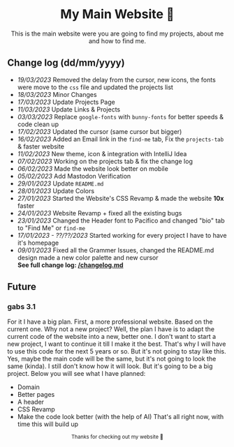 <div align="center">

# My Main Website 🦕
<sup2> This is the main website were you are going to find my projects, about me and how to find me. </sup2>
</div>

## Change log (dd/mm/yyyy)
* *19/03/2023* Removed the delay from the cursor, new icons, the fonts were move to the `css` file and updated the projects list
* *18/03/2023* Minor Changes
* *17/03/2023* Update Projects Page
* *11/03/2023* Update Links & Projects
* *03/03/2023* Replace `google-fonts` with `bunny-fonts` for better speeds & code clean up
* *17/02/2023* Updated the cursor (same cursor but bigger)
* *16/02/2023* Added an Email link in the `find-me` tab, Fix the `projects-tab` & faster website
* *11/02/2023* New theme, icon & integration with IntelliJ Idea
* *07/02/2023* Working on the projects tab & fix the change log
* *06/02/2023* Made the website look better on mobile
* *05/02/2023* Add Mastodon Verification
* *29/01/2023* Update `README.md`
* *28/01/2023* Update Colors
* *27/01/2023* Started the Website's CSS Revamp & made the website **10x** faster
* *24/01/2023* Website Revamp + fixed all the existing bugs
* *23/01/2023* Changed the Header font to Pacifico and changed "bio" tab to "Find Me" or `find-me`
* *17/01/2023 - ??/??/2023* Started working for every project I have to have it's homepage
* *09/01/2023* Fixed all the Grammer Issues, changed the README.md design made a new color palette and new cursor
<br>**See full change log:  <a href="https://github.com/GabsEdits/gabsedits.github.io/blob/main/changelog.md" target="_blank" rel="noopener">/changelog.md</a>**</br>

## Future
### gabs 3.1
For it I have a big plan. First, a more professional website. Based on the current one. Why not a new project? Well, the plan I have is to adapt the current code of the website into a new, better one. I don't want to start a new project, I want to continue it till I make it the best. That's why I will have to use this code for the next 5 years or so. But it's not going to stay like this. Yes, maybe the main code will be the same, but it's not going to look the same (kinda). I still don't know how it will look. But it's going to be a big project. Below you will see what I have planned:
* Domain
* Better pages
* A header
* CSS Revamp
* Make the code look better (with the help of AI)
That's all right now, with time this will build up

<div align="center">
  <sup> Thanks for checking out my website 👋</sup>
  </div>
